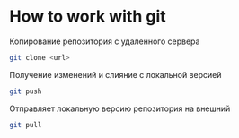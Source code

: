# How to work with git

Копирование репозитория с удаленного сервера

``` sh
git clone <url>
```

Получение изменений и слияние с локальной версией

```sh
git push
```

Отправляет локальную версию репозитория на внешний
```sh
git pull
```

